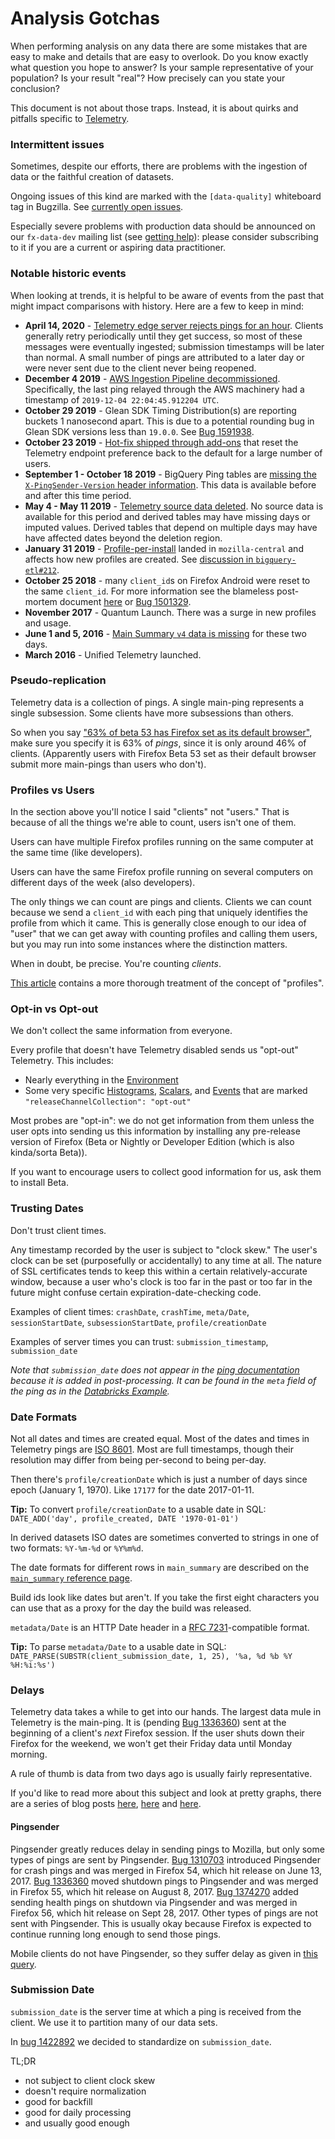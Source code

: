 # Analysis Gotchas

When performing analysis on any data there are some mistakes that are easy to
make and details that are easy to overlook.
Do you know exactly what question you hope to answer?
Is your sample representative of your population?
Is your result "real"? How precisely can you state your conclusion?

This document is not about those traps.
Instead, it is about quirks and pitfalls specific to [Telemetry][telem].

[telem]: https://firefox-source-docs.mozilla.org/toolkit/components/telemetry/telemetry/index.html

### Intermittent issues

Sometimes, despite our efforts, there are problems with the ingestion of data or the faithful creation of datasets.

Ongoing issues of this kind are marked with the `[data-quality]` whiteboard tag in Bugzilla. See [currently open issues](https://bugzilla.mozilla.org/buglist.cgi?bug_status=UNCONFIRMED&bug_status=NEW&bug_status=ASSIGNED&bug_status=REOPENED&classification=Client%20Software&classification=Developer%20Infrastructure&classification=Components&classification=Server%20Software&classification=Other&priority=P1&priority=P2&priority=P3&priority=--&product=Data%20Platform%20and%20Tools&resolution=---&status_whiteboard=%5Bdata-quality%5D&status_whiteboard_type=allwordssubstr&list_id=15179084).

Especially severe problems with production data should be announced on our `fx-data-dev` mailing list (see [getting help](getting_help.md)): please consider subscribing to it if you are a current or aspiring data practitioner.

### Notable historic events

When looking at trends, it is helpful to be aware of events from the past
that might impact comparisons with history. Here are a few to keep in mind:

- **April 14, 2020** - [Telemetry edge server rejects pings for an hour][bug1630096].
  Clients generally retry periodically until they get success, so most of these messages
  were eventually ingested; submission timestamps will be later than normal. A small number of pings
  are attributed to a later day or were never sent due to the client never being reopened.
- **December 4 2019** - [AWS Ingestion Pipeline decommissioned][bug1598815].
  Specifically, the last ping relayed through the AWS machinery had a
  timestamp of `2019-12-04 22:04:45.912204 UTC`.
- **October 29 2019** - Glean SDK Timing Distribution(s) are reporting buckets
  1 nanosecond apart. This is due to a potential rounding bug in Glean SDK
  versions less than `19.0.0`. See [Bug 1591938].
- **October 23 2019** - [Hot-fix shipped through add-ons][endpoint_hotfix] that
  reset the Telemetry endpoint preference back to the default for a large number of users.
- **September 1 - October 18 2019** - BigQuery Ping tables are
  [missing the `X-PingSender-Version` header information][pull1491].
  This data is available before and after this time period.
- **May 4 - May 11 2019** - [Telemetry source data deleted][armagaddon].
  No source data is available for this period and derived tables may have
  missing days or imputed values.
  Derived tables that depend on multiple days may have have affected dates
  beyond the deletion region.
- **January 31 2019** - [Profile-per-install][bug1474285] landed in `mozilla-central`
  and affects how new profiles are created.
  See [discussion in `bigquery-etl#212`][bq212].
- **October 25 2018** - many `client_id`s on Firefox Android were reset to the
  same `client_id`.
  For more information see the blameless post-mortem document [here][reset_cid_retro]
  or [Bug 1501329].
- **November 2017** - Quantum Launch. There was a surge in new profiles and usage.
- **June 1 and 5, 2016** - [Main Summary `v4` data is missing][bug1482509]
  for these two days.
- **March 2016** - Unified Telemetry launched.

[Bug 1591938]: https://bugzilla.mozilla.org/show_bug.cgi?id=1591938
[endpoint_hotfix]: https://docs.google.com/document/d/1gQF-iU3E21SG985Cl2Ius4LoRXduUrNa5In9hafLIqs/edit
[pull1491]: https://github.com/mozilla-services/cloudops-infra/pull/1491
[armagaddon]: https://blog.mozilla.org/blog/2019/05/09/what-we-do-when-things-go-wrong/
[bug1474285]: https://bugzilla.mozilla.org/show_bug.cgi?id=1474285
[bq212]: https://github.com/mozilla/bigquery-etl/issues/212
[reset_cid_retro]: https://docs.google.com/document/d/1r1PDQnqhsrPkft0pB46v9uhXGxR_FzK4laKJLGttXdA
[Bug 1501329]: https://bugzilla.mozilla.org/show_bug.cgi?id=1501329
[bug1482509]: https://bugzilla.mozilla.org/show_bug.cgi?id=1482509
[bug1598815]: https://bugzilla.mozilla.org/show_bug.cgi?id=1598815
[bug1630096]: https://bugzilla.mozilla.org/show_bug.cgi?id=1630096

### Pseudo-replication

Telemetry data is a collection of pings.
A single main-ping represents a single subsession.
Some clients have more subsessions than others.

So when you say ["63% of beta 53 has Firefox set as its default browser"](https://mzl.la/2q75dbF),
make sure you specify it is 63% of _pings_, since it is only around 46% of clients.
(Apparently users with Firefox Beta 53 set as their default browser submit
more main-pings than users who don't).

### Profiles vs Users

In the section above you'll notice I said "clients" not "users."
That is because of all the things we're able to count, users isn't one of them.

Users can have multiple Firefox profiles running on the same computer at
the same time (like developers).

Users can have the same Firefox profile running on several computers on
different days of the week (also developers).

The only things we can count are pings and clients.
Clients we can count because we send a `client_id` with each ping that uniquely
identifies the profile from which it came.
This is generally close enough to our idea of "user" that we can get away with
counting profiles and calling them users, but you may run into some instances
where the distinction matters.

When in doubt, be precise. You're counting _clients_.

[This article](./profile/index.md) contains a more thorough treatment of
the concept of "profiles".

### Opt-in vs Opt-out

We don't collect the same information from everyone.

Every profile that doesn't have Telemetry disabled sends us "opt-out" Telemetry.
This includes:
* Nearly everything in the [Environment]
* Some very specific [Histograms], [Scalars], and [Events] that are marked
  `"releaseChannelCollection": "opt-out"`

Most probes are "opt-in": we do not get information from them unless the user
opts into sending us this information by installing any pre-release version of Firefox
(Beta or Nightly or Developer Edition (which is also kinda/sorta Beta)).

If you want to encourage users to collect good information for us,
ask them to install Beta.

[Environment]: https://firefox-source-docs.mozilla.org/toolkit/components/telemetry/telemetry/data/environment.html
[Histograms]: https://firefox-source-docs.mozilla.org/toolkit/components/telemetry/telemetry/collection/histograms.html
[Scalars]: https://firefox-source-docs.mozilla.org/toolkit/components/telemetry/telemetry/collection/scalars.html
[Events]: https://firefox-source-docs.mozilla.org/toolkit/components/telemetry/telemetry/collection/events.html

### Trusting Dates

Don't trust client times.

Any timestamp recorded by the user is subject to "clock skew."
The user's clock can be set (purposefully or accidentally) to any time at all.
The nature of SSL certificates tends to keep this within a certain relatively-accurate window,
because a user who's clock is too far in the past or too far in the future
might confuse certain expiration-date-checking code.

Examples of client times: `crashDate`, `crashTime`, `meta/Date`, `sessionStartDate`,
`subsessionStartDate`, `profile/creationDate`

Examples of server times you can trust: `submission_timestamp`, `submission_date`

*Note that `submission_date` does not appear in the [ping documentation]
because it is added in post-processing.
It can be found in the `meta` field of the ping as in the [Databricks Example].*

[ping documentation]: https://firefox-source-docs.mozilla.org/toolkit/components/telemetry/telemetry/data/common-ping.html
[Databricks Example]: https://dbc-caf9527b-e073.cloud.databricks.com/#notebook/30598/

### Date Formats

Not all dates and times are created equal.
Most of the dates and times in Telemetry pings are [ISO 8601].
Most are full timestamps, though their resolution may differ from being per-second to being per-day.

Then there's `profile/creationDate` which is just a number of days since epoch (January 1, 1970).
Like `17177` for the date 2017-01-11.

**Tip:** To convert `profile/creationDate` to a usable date in SQL:
`DATE_ADD('day', profile_created, DATE '1970-01-01')`

In derived datasets ISO dates are sometimes converted to strings in one of
two formats: `%Y-%m-%d` or `%Y%m%d`.

The date formats for different rows in `main_summary` are described on the
[`main_summary` reference page][msref].

Build ids look like dates but aren't.
If you take the first eight characters you can use that as a proxy
for the day the build was released.

`metadata/Date` is an HTTP Date header in a [RFC 7231]-compatible format.

**Tip:** To parse `metadata/Date` to a usable date in SQL:
`DATE_PARSE(SUBSTR(client_submission_date, 1, 25), '%a, %d %b %Y %H:%i:%s')`

[ISO 8601]: https://en.wikipedia.org/wiki/ISO_8601
[msref]: ../datasets/batch_view/main_summary/reference.md#time-formats
[RFC 7231]: http://tools.ietf.org/html/rfc7231#section-7.1.1.1

### Delays

Telemetry data takes a while to get into our hands.
The largest data mule in Telemetry is the main-ping.
It is (pending [Bug 1336360]) sent at the beginning of a client's _next_ Firefox session.
If the user shuts down their Firefox for the weekend,
we won't get their Friday data until Monday morning.

A rule of thumb is data from two days ago is usually fairly representative.

If you'd like to read more about this subject and look at pretty graphs,
there are a series of blog posts [here][delays1], [here][delays2] and [here][delays3].

[Bug 1336360]: https://bugzilla.mozilla.org/show_bug.cgi?id=1336360
[delays1]: https://chuttenblog.wordpress.com/2017/02/09/data-science-is-hard-client-delays-for-crash-pings/
[delays2]: https://chuttenblog.wordpress.com/2017/07/12/latency-improvements-or-yet-another-satisfying-graph/
[delays3]: https://chuttenblog.wordpress.com/2017/09/12/two-days-or-how-long-until-the-data-is-in/

#### Pingsender

Pingsender greatly reduces delay in sending pings to Mozilla,
but only some types of pings are sent by Pingsender.
[Bug 1310703] introduced Pingsender for crash pings and was merged in Firefox 54,
which hit release on June 13, 2017.
[Bug 1336360] moved shutdown pings to Pingsender and was merged in Firefox 55,
which hit release on August 8, 2017.
[Bug 1374270] added sending health pings on shutdown via Pingsender and was
merged in Firefox 56, which hit release on Sept 28, 2017.
Other types of pings are not sent with Pingsender.
This is usually okay because Firefox is expected to continue running long
enough to send those pings.

Mobile clients do not have Pingsender,
so they suffer delay as given in [this query][delay_q].

[Bug 1310703]: https://bugzilla.mozilla.org/show_bug.cgi?id=1310703
[Bug 1374270]: https://bugzilla.mozilla.org/show_bug.cgi?id=1374270
[delay_q]: https://sql.telemetry.mozilla.org/queries/49867#134105

### Submission Date

`submission_date` is the server time at which a ping is received from the client.
We use it to partition many of our data sets.

In [bug 1422892](https://bugzilla.mozilla.org/show_bug.cgi?id=1422892) we decided
to standardize on `submission_date`.

TL;DR

* not subject to client clock skew
* doesn't require normalization
* good for backfill
* good for daily processing
* and usually good enough
